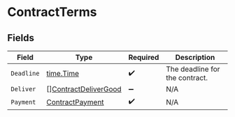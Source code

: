 # ContractTerms


## Fields

| Field                                                               | Type                                                                | Required                                                            | Description                                                         |
| ------------------------------------------------------------------- | ------------------------------------------------------------------- | ------------------------------------------------------------------- | ------------------------------------------------------------------- |
| `Deadline`                                                          | [time.Time](https://pkg.go.dev/time#Time)                           | :heavy_check_mark:                                                  | The deadline for the contract.                                      |
| `Deliver`                                                           | [][ContractDeliverGood](../../models/shared/contractdelivergood.md) | :heavy_minus_sign:                                                  | N/A                                                                 |
| `Payment`                                                           | [ContractPayment](../../models/shared/contractpayment.md)           | :heavy_check_mark:                                                  | N/A                                                                 |